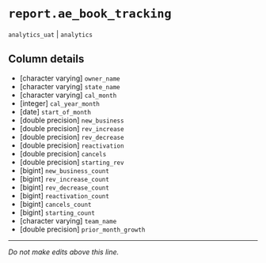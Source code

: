 # `report.ae_book_tracking`
`analytics_uat` | `analytics`

## Column details
* [character varying] `owner_name`
* [character varying] `state_name`
* [character varying] `cal_month`
* [integer]   `cal_year_month`
* [date]      `start_of_month`
* [double precision] `new_business`
* [double precision] `rev_increase`
* [double precision] `rev_decrease`
* [double precision] `reactivation`
* [double precision] `cancels`
* [double precision] `starting_rev`
* [bigint]    `new_business_count`
* [bigint]    `rev_increase_count`
* [bigint]    `rev_decrease_count`
* [bigint]    `reactivation_count`
* [bigint]    `cancels_count`
* [bigint]    `starting_count`
* [character varying] `team_name`
* [double precision] `prior_month_growth`

-------------------------------------------------------------------------------
*Do not make edits above this line.*
